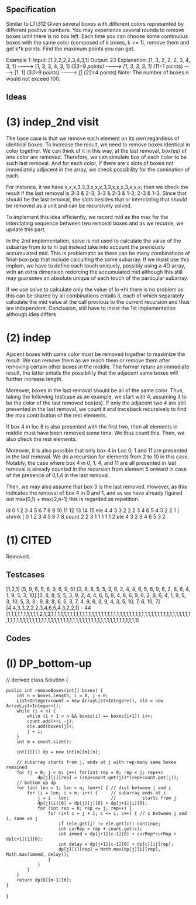 ## Specification
Similar to LT\312
Given several boxes with different colors represented by different positive numbers. You may experience several rounds to remove boxes until there is no box left. Each time you can choose some continuous boxes with the same color (composed of k boxes, k >= 1), remove them and get k*k points. Find the maximum points you can get.

Example 1:
Input:
[1,2,2,2,2,3,4,3,1]
Output:
23
Explanation:
[1, 3, 2, 2, 2, 3, 4, 3, 1] 
----> [1, 3, 3, 4, 3, 1] (3*3=9 points) 
----> [1, 3, 3, 3, 1] (1*1=1 points) 
----> [1, 1] (3*3=9 points) 
----> [] (2*2=4 points)
Note: The number of boxes n would not exceed 100.



## Ideas
# (3) indep_2nd visit
The base case is that we remove each element on its own regardless of identical boxes. To increase the result, we need to remove boxes identical in color together. We can think of it in this way, at the last removal, box(es) of one color are
removed. Therefore, we can simulate box of each color to be such last removal. And for each color, if there are x slots of boxes not immediately adjacent in the array, we check possibility for the comination of each. 

For instance, it we have x,x,x,3,3,3,x,x,x,3,3,x,x,x,3,x,x,x; then we check the result if the last removal is 3-3 & 2-3; 3-3 & 2-3 & 1-3; 2-3 & 1-3. Since that should be the last removal, the slots besides that or interclating that should be removed as a unit and can be recursively solved.

To implement this idea efficiently, we record mid as the max for the interclating sequence between two removal boxes and as we recurse, we update this part.

In the 2nd implementation, solve is not used to calculate the value of the subarray from lo to hi but instead take into account the previously accumulated mid. This is problematic as there can be many combinations of final-box-pop that include calculting the same subarray. If we insist use this implem, we have to define each touch uniquely, possibly using a 4D array, with an extra dimension redorcing the accumulated mid although this still may guarantee an absolute unique of each touch of the particular subarray.

If we use solve to calculate only the value of lo->hi there is no problem as this can be shared by all combinations entails it, each of which separately calculate the mid value at the call previous to the current recursion and thus are independent.
Conclusion, still have to insist the 1st implementation although idea differs


# (2) indep
Ajacent boxes with same color must be removed together to maximize the result. We can remove them as we reach them or remove them after removing certain other boxes in the middle. The former return an immediate result, the latter entails the possibility that the adjacent same boxes will further increase length.

Moreover, boxes in the last removal should be all of the same color. Thus, taking the following testcase as an example, we start with 4, assuming it to be the color of the last removed box(es). If only the adjacent two 4 are still presented in the last removal, we count it and traceback recursively to find the max contribution of the rest elements.

If box 4 in loc 8 is also presented with the first two, then all elements in middle must have been removed some time. We thus count this. Then, we also check the rest elements.

Moreover, it is also possible that only box 4 in Loc 0, 1 and 11 are presented in the last removal. We do a recursion for elements from 2 to 10 in this case. Notably, the case where box 4 in 0, 1, 4, and 11 are all presented in last removal is already counted in the recursion from element 5 onward in case of the presence of 0,1,4 in the last removal.

Then, we may also assume that box 3 is the last removed. However, as this indicates the removal of box 4 in 0 and 1, and as we have already figured out max(0,1) + max(2,n-1) this is regarded as repetition.

id   0 1 2 3 4 5 6 7 8 9 10 11 12 13 14 15
ele  4 4 3 3 2 2 2 3 4 6  5  4  3  2  2  1
 |
shrink
 |
      0 1 2 3 4 5 6 7 8 
count 2 2 3 1 1 1 1 1 2
ele   4 3 2 3 4 6 5 3 2


# (1) CITED
Removed.



## Testcases
[1,2,1]
[5, 9, 6, 5, 6, 9, 6, 9, 5]
[3, 8, 8, 5, 5, 3, 9, 2, 4, 4, 6, 5, 6, 9, 6, 2, 8, 6, 4, 1, 9, 5, 3, 10]
[3, 8, 8, 5, 5, 3, 9, 2, 4, 4, 6, 5, 8, 4, 8, 6, 9, 6, 2, 8, 6, 4, 1, 9, 5, 3, 10, 5, 3, 3  , 9, 8, 8, 6, 5, 3, 7, 4,   9, 6, 3, 9, 4, 3, 5, 10, 7, 6, 10, 7]
[4,4,3,3,2,2,2,3,4,6,5,4,3,2,2,1] - 44
[1,1,1,1,1,1,1,1,1,1,2,1,3,1,1,1,1,1,1,1,1,1,1,1,1,1,1,1,1,1,1,1,1,1,1,1,1,1,1,1,1,1,1,1,1,1,1,1,1,1,1,1,1,1,1,1,1,1,1,1,1,1,1,1,1,1,1,1,1,1,1,1,1,1,1,1,1,1,1,1,1,1,1,1,1,1,1,1,1,1,1,1,1,1,1,1,1,1,1,1]



## Codes
# (I) DP_bottom-up
// derived
class Solution {
    
    public int removeBoxes(int[] boxes) {
        int n = boxes.length, i = 0, j = 0;
        List<Integer>count = new ArrayList<Integer>(), ele = new ArrayList<Integer>();
        while (i < n) {
            while (i + 1 < n && boxes[i] == boxes[i+1]) i++;
            count.add(++i -j);
            ele.add(boxes[j]);
            j = i;
        }
        int m = count.size();
        
        int[][][] dp = new int[m][m][n];
        
        // subarray starts from j, ends at j with rep-many same boxes remained
        for (j = 0; j < m; j++) for(int rep = 0; rep < j; rep++) 
                dp[j][j][rep] = (rep+count.get(j))*(rep+count.get(j));
        // bottom up dp
        for (int len = 1; len < m; len++) { // dist between j and i
            for (i = len; i < m; i++) {     // subarray ends at i
                j = i - len;                //          starts from j
                dp[j][i][0] = dp[j][j][0] + dp[j+1][i][0];
                for (int rep = 0; rep <= j; rep++) {
                    for (int c = j + 1; c <= i; c++) { // c between j and i, same as j
                        if (ele.get(j) != ele.get(c)) continue;
                        int curRep = rep + count.get(c);
                        int immed = dp[j+1][c-1][0] + curRep*curRep + dp[c+1][i][0];
                        int delay = dp[j+1][c-1][0] + dp[c][i][rep];
                        dp[j][i][rep] = Math.max(dp[j][i][rep], Math.max(immed, delay));
                    }
                }
            }
        }
        return dp[0][m-1][0];
    }
}
